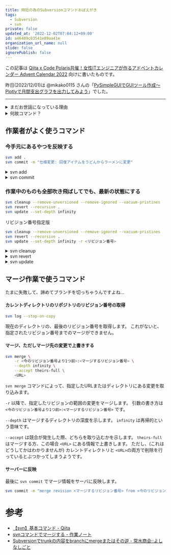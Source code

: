 ```yaml
---
title: 時短の為のSubversionコマンドおぼえがき
tags:
  - Subversion
  - svn
private: false
updated_at: '2022-12-02T07:04:12+09:00'
id: a46409c83541e89aa41e
organization_url_name: null
slide: false
ignorePublish: false
---
```

この記事は [Qiita x Code Polaris共催！女性ITエンジニアが作るアドベントカレンダー Advent Calendar 2022](https://qiita.com/advent-calendar/2022/qiita-code-polaris) 向けに書いたものです。

<!-- textlint-disable japanese/no-doubled-joshi -->
昨日(2022/12/01)は @mikako0115 さんの「[PySimpleGUIでGUIツール作成～Plotlyで月間支出グラフを出力してみよう](https://qiita.com/mikako0115/items/7bddef252154e544dd41)」でした。
<!-- textlint-enable japanese/no-doubled-joshi -->

----

<details><summary>まだお世話になっている理由</summary>

ゲーム制作には大小のバイナリファイルが山となります。
どのバイナリファイルが、いつ適用されたのか(あるいは、実装されたのか)というのは重要な情報です。

GitであればGit LFSが採用される現場もあるでしょうが、主にバイナリファイルを更新するのはエンジニアではありません。
その為、エンジニア以外の人々がGitに慣れているかいないかで判断することがあります。

(あと、Git LFSの構築がよくわからな…おっと誰か来たようだ)

</details>


<details><summary>何故コマンド？</summary>

<!-- textlint-disable ja-technical-writing/ja-no-mixed-period -->
ゲーム制作の現場は、そのほとんどがWindows環境です。ゲーミングPCバンザイ🙌
<!-- textlint-enable ja-technical-writing/ja-no-mixed-period -->

その為、作業者の大半はSubversionの操作に[TotoiseSVN](https://tortoisesvn.net/)を選択します。

ただしGUIツールの欠点として、Subversionのコマンドがすべて使えるわけではない、というのがあります。

作業によってはコマンド一行で終わるものがあります。あるいは'&&'で繋げたり、shellまたはバッチファイルで済ませたり…。

つまり時短ができるかも知れません。
これはその覚え書きです。

</details>


## 作業者がよく使うコマンド

### 今手元にあるやつを反映する

```bash
svn add .
svn commit -m "仕様変更: 回復アイテムをうどんからラーメンに変更"
```

<details><summary>svn add</summary>

`svn add .` で今のディレクトリ以下の変更全てをステージングします。

</details>

<details><summary>svn commit</summary>

その後、`svn commit` でサーバにアップロードします。

`-m` はコミットメッセージです。
オプションがない場合、メッセージのないままサーバにアップロードします。

</details>



### 作業中のものも全部吹き飛ばしてでも、最新の状態にする

```bash
svn cleanup --remove-unversioned --remove-ignored --vacuum-pristines
svn revert --recursive .
svn update --set-depth infinity
```

<!-- textlint-disable ja-technical-writing/ja-no-mixed-period -->
リビジョン番号指定版
<!-- textlint-enable ja-technical-writing/ja-no-mixed-period -->
```bash
svn cleanup --remove-unversioned --remove-ignored --vacuum-pristines
svn revert --recursive .
svn update --set-depth infinity -r <リビジョン番号>
```
<details><summary>svn cleanup</summary>

例えば `svn update` の途中で中断したために発生した断片的な更新情報を一度リセットするときに使います。
`--remove-unversioned` はバージョン管理されていないファイルを削除します。
`--remove-ignored` は`svn:ignore`が情報としてついているファイルを削除します
`--vacuum-pristines` は、_.svn_フォルダにある、もう参照されていないファイルを削除します。

</details>


<details><summary>svn revert</summary>

`svn revert` でカレントディレクトリの変更を破棄します。
オプション `--recursive` は再帰的を表します。
最後にディレクトリのパス `.` を入れます。

</details>


<details><summary>svn update</summary>

`svn update` でカレントディレクトリにあるバージョンを変更します。
オプションが何もついていない場合は、サーバにある最新のリビジョン番号を使用して更新されます。
`-r` または `--revision` の後に番号を入れると、指定されたリビジョン番号にバージョンをあせます

</details>


## マージ作業で使うコマンド

たまに失敗して、諦めてブランチを切っちゃうんですよね…



#### カレントディレクトリのリポジトリのリビジョン番号の取得

```bash
svn log --stop-on-copy
```
現在のディレクトリの、最後のリビジョン番号を取得します。
これがないと、指定されたリビジョン番号までのマージができません。


#### マージ、ただしマージ先の変更で上書きする

```bash
svn merge \
    -r <今のリビジョン番号より1つ前>:<マージするリビジョン番号> \
    --depth infinity \
    --accept theirs-full \
    <URL>
```

`svn merge` コマンドによって、指定したURLまたはディレクトリにある変更を取り込みます。

`-r` 以降で、指定したリビジョンの範囲の変更をマージします。
引数の書き方は `<今のリビジョン番号より1つ前>:<マージするリビジョン番号>` です。

`--depth` はマージするディレクトリの深度を示します。
`infinity` は再帰的という意味です。

`--accept` は競合が発生した際、どちらを取り込むかを示します。
`theirs-full` はマージする方、この場合 `<URL>` にある情報で上書きします。
ただし、(これはどうしてかはわかりませんが) カレントディレクトリと `<URL>`の両方で削除を行っているとぶつかってしまうようです。

#### サーバーに反映
最後に `svn commit` でマージ情報をサーバに反映します。

```bash
svn commit -m "merge revision <マージするリビジョン番号> from <今のリビジョン番号>"
```



# 参考

- [【svn】基本コマンド - Qiita](https://qiita.com/konweb/items/6effd36aab551b2d6b8f)
- [svnコマンドでマージする - 作業ノート](https://te2u.hatenablog.jp/entry/20091222/p1)
- [Subversionでtrunkの内容をbranchにmergeまたはその逆 - 常水商会::よしなしごと](https://cockatiel-cage.hateblo.jp/entry/2012/12/14/122449)
